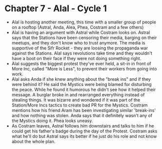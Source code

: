 # Chapter 7 - Alal - Cycle 1

- Alal is hosting another meeting, this time with a smaller group of people on a rooftop (Astral, Anda, Alea, Phea, Costram and a few others)
- Alal is having an argument with Astral while Costram looks on. Astral says that the Stations have been censoring their media, barging on their meetups, and they don't know who to trust anymore. The media is supportive of the Sifr Rocket - they are loosing the propaganda war against the Stations. Alal says revolutions take time and they wouldn't have a boot on their face if they were not doing something right.
- Alal suggests the biggest protest they've ever held, a sit-in in front of More Inc, called "More is Less", to prevent their workers from going into work.
- Alal asks Anda if she knew anything about the "break ins" and if they were behind it? He said the Mystics were being blamed for disturbing the peace. While he found it humorous he didn't see how it helped their message. A burglar broke in and rearranged everything instead of stealing things. It was bizarre and wondered if it was part of the Station/More Incs tactics to create bad PR for the Mystics. Costram mentions how his friend Aram has been investigating similar 'break-ins' and how nothing was stolen. Anda says that it definitely wasn't any of the Mystics doing it. Phea looks uneasy.
- As Costram leaves, Astral follows him downstairs and talks to him if he could get his father's badge during the day of the Protest. Costram asks what he'll do but Astral says its better if he just do his role and not know about the whole plan.